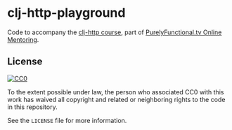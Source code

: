 # clj-http-playground

Code to accompany the [clj-http course][course], part of
[PurelyFunctional.tv Online Mentoring][mentoring].

[course]: https://purelyfunctional.tv/courses/http-client-clj-http/
[mentoring]: https://purelyfunctional.tv/

## License

[![CC0](http://i.creativecommons.org/p/zero/1.0/88x31.png)](http://creativecommons.org/publicdomain/zero/1.0/)

To the extent possible under law, the person who associated CC0 with
this work has waived all copyright and related or neighboring rights
to the code in this repository.

See the `LICENSE` file for more information.
